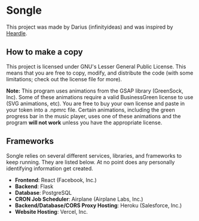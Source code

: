 # Songle

This project was made by Darius (infinityideas) and was inspired by [Heardle](https://heardle.app). 

## How to make a copy
This project is licensed under GNU's Lesser General Public License. This means that you are free to copy, modify, and distribute the code (with some limitations; check out the license file for more).

**Note:** This program uses animations from the GSAP library (GreenSock, Inc). Some of these animations require a valid BusinessGreen license to use (SVG animations, etc). You are free to buy your own license and paste in your token into a .npmrc file. Certain animations, including the green progress bar in the music player, uses one of these animations and the program **will not work** unless you have the appropriate license.

## Frameworks
Songle relies on several different services, libraries, and frameworks to keep running. They are listed below. At no point does any personally identifying information get created.
* **Frontend**: React (Facebook, Inc.)
* **Backend**: Flask
* **Database**: PostgreSQL
* **CRON Job Scheduler**: Airplane (Airplane Labs, Inc.)
* **Backend/Database/CORS Proxy Hosting**: Heroku (Salesforce, Inc.)
* **Website Hosting**: Vercel, Inc.
